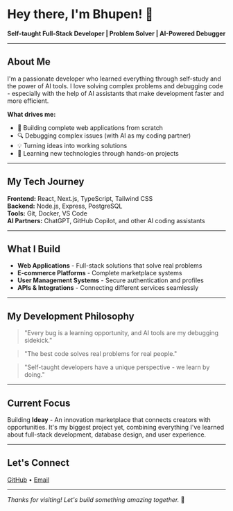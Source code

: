 # Hey there, I'm Bhupen! 👋

**Self-taught Full-Stack Developer | Problem Solver | AI-Powered Debugger**

---

## About Me

I'm a passionate developer who learned everything through self-study and the power of AI tools. I love solving complex problems and debugging code - especially with the help of AI assistants that make development faster and more efficient.

**What drives me:**
- 🚀 Building complete web applications from scratch
- 🔍 Debugging complex issues (with AI as my coding partner)
- 💡 Turning ideas into working solutions
- 🎯 Learning new technologies through hands-on projects

---

## My Tech Journey

**Frontend:** React, Next.js, TypeScript, Tailwind CSS  
**Backend:** Node.js, Express, PostgreSQL  
**Tools:** Git, Docker, VS Code  
**AI Partners:** ChatGPT, GitHub Copilot, and other AI coding assistants

---

## What I Build

- **Web Applications** - Full-stack solutions that solve real problems
- **E-commerce Platforms** - Complete marketplace systems
- **User Management Systems** - Secure authentication and profiles
- **APIs & Integrations** - Connecting different services seamlessly

---

## My Development Philosophy

> "Every bug is a learning opportunity, and AI tools are my debugging sidekick."

> "The best code solves real problems for real people."

> "Self-taught developers have a unique perspective - we learn by doing."

---

## Current Focus

Building **Ideay** - An innovation marketplace that connects creators with opportunities. It's my biggest project yet, combining everything I've learned about full-stack development, database design, and user experience.

---

## Let's Connect

[GitHub](https://github.com/bhupen98) • [Email](mailto:thapa.bhupen47@gmail.com)

---

*Thanks for visiting! Let's build something amazing together.* 🚀
